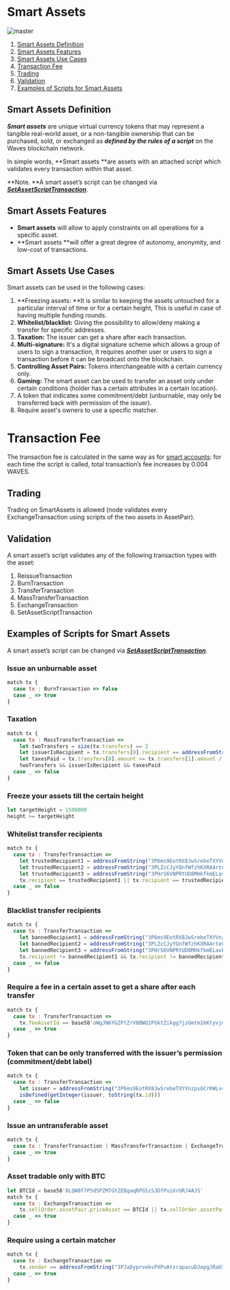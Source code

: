 # Smart Assets

![master](https://img.shields.io/badge/node->%3D0.15.1-4bc51d.svg)

1. [Smart Assets Definition](#smart-assets-definition)
2. [Smart Assets Features](#smart-assets-features)
3. [Smart Assets Use Cases](#smart-assets-use-cases)
4. [Transaction Fee](#transaction-fee)
5. [Trading](#trading)
6. [Validation](#validation)
7. [Examples of Scripts for Smart Assets](#examples-of-scripts-for-smart-assets)

## Smart Assets Definition

_**Smart assets**_ are unique virtual currency tokens that may represent a tangible real-world asset, or a non-tangible ownership that can be purchased, sold, or exchanged as _**defined by the rules of a script**_ on the Waves blockchain network.

In simple words, **Smart assets **are assets with an attached script which validates every transaction within that asset.

**Note. **A smart asset’s script can be changed via [_**SetAssetScriptTransaction**_](/technical-details/data-structures.md).

## Smart Assets Features

* **Smart assets** will allow to apply constraints on all operations for a specific asset.
* **Smart assets **will offer a great degree of autonomy, anonymity, and low-cost of transactions.

## Smart Assets Use Cases

Smart assets can be used in the following cases:

1. **Freezing assets: **It is similar to keeping the assets untouched for a particular interval of time or for a certain height, This is useful in case of having multiple funding rounds.
2. **Whitelist/blacklist:** Giving the possibility to allow/deny making a transfer for specific addresses.
3. **Taxation:** The issuer can get a share after each transaction.
4. **Multi-signature:** It's a digital signature scheme which allows a group of users to sign a transaction, It requires another user or users to sign a transaction before it can be broadcast onto the blockchain.
5. **Controlling Asset Pairs:** Tokens interchangeable with a certain currency only.
6. **Gaming:** The smart asset can be used to transfer an asset only under certain conditions \(holder has a certain attributes in a certain location\).
7. A token that indicates some commitment/debt \(unburnable, may only be transferred back with permission of the issuer\).
8. Require asset's owners to use a specific matcher.

# Transaction Fee

The transaction fee is calculated in the same way as for [smart accounts](/technical-details/waves-contracts-language-description/approach-and-capabilities.md): for each time the script is called, total transaction’s fee increases by 0.004 WAVES.

## Trading

Trading on SmartAssets is allowed \(node validates every ExchangeTransaction using scripts of the two assets in AssetPair\).

## Validation

A smart asset’s script validates any of the following transaction types with the asset:

1. ReissueTransaction
2. BurnTransaction
3. TransferTransaction
4. MassTransferTransaction
5. ExchangeTransaction
6. SetAssetScriptTransaction

## Examples of Scripts for Smart Assets

A smart asset’s script can be changed via [_**SetAssetScriptTransaction**_](/technical-details/data-structures.md).

### Issue an unburnable asset

```js
match tx {
  case tx : BurnTransaction => false
  case _ => true
}
```

### Taxation

```js
match tx {
  case tx : MassTransferTransaction =>
    let twoTransfers = size(tx.transfers) == 2
    let issuerIsRecipient = tx.transfers[0].recipient == addressFromString("3MgkTXzD72BTfYpd9UW42wdqTVg8HqnXEfc")
    let taxesPaid = tx.transfers[0].amount >= tx.transfers[1].amount / 10
    twoTransfers && issuerIsRecipient && taxesPaid
  case _ => false
}
```

### Freeze your assets till the certain height

```js
let targetHeight = 1500000
height >= targetHeight
```

### Whitelist transfer recipients

```js
match tx {
  case tx : TransferTransaction =>
    let trustedRecipient1 = addressFromString("3P6ms9EotRX8JwSrebeTXYVnzpsGCrKWLv4")
    let trustedRecipient2 = addressFromString("3PLZcCJyYQnfWfzhKXRA4rteCQC9J1ewf5K")
    let trustedRecipient3 = addressFromString("3PHrS6VNPRtUD8MHkfkmELavL8JnGtSq5sx")
    tx.recipient == trustedRecipient1 || tx.recipient == trustedRecipient2 || tx.recipient == trustedRecipient3
  case _ => false
}
```

### Blacklist transfer recipients

```js
match tx {
  case tx : TransferTransaction =>
    let bannedRecipient1 = addressFromString("3P6ms9EotRX8JwSrebeTXYVnzpsGCrKWLv4")
    let bannedRecipient2 = addressFromString("3PLZcCJyYQnfWfzhKXRA4rteCQC9J1ewf5K")
    let bannedRecipient3 = addressFromString("3PHrS6VNPRtUD8MHkfkmELavL8JnGtSq5sx")
    tx.recipient != bannedRecipient1 && tx.recipient != bannedRecipient2 && tx.recipient != bannedRecipient3
  case _ => false
}
```

### Require a fee in a certain asset to get a share after each transfer

```js
match tx {
  case tx : TransferTransaction =>
    tx.feeAssetId == base58'oWgJN6YGZFtZrV8BWQ1PGktZikgg7jzGmtm16Ktyvjd'
  case _ => true
}
```

### Token that can be only transferred with the issuer’s permission \(commitment/debt label\)

```js
match tx {
  case tx : TransferTransaction =>
    let issuer = addressFromString("3P6ms9EotRX8JwSrebeTXYVnzpsGCrKWLv4")
    isDefined(getInteger(issuer, toString(tx.id)))
  case _ => false
}
```

### Issue an untransferable asset

```js
match tx {
  case tx : TransferTransaction | MassTransferTransaction | ExchangeTransaction => false
  case _ => true
}
```

### Asset tradable only with BTC

```js
let BTCId = base58'8LQW8f7P5d5PZM7GtZEBgaqRPGSzS3DfPuiXrURJ4AJS'
match tx {
  case tx : ExchangeTransaction =>
    tx.sellOrder.assetPair.priceAsset == BTCId || tx.sellOrder.assetPair.amountAsset == BTCId
  case _ => true
}
```

### Require using a certain matcher

```js
match tx {
  case tx : ExchangeTransaction =>
    tx.sender == addressFromString("3PJaDyprvekvPXPuAtxrapacuDJopgJRaU3")
  case _ => true
}
```



